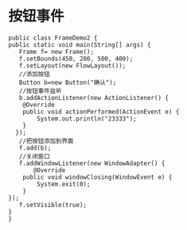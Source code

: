 按钮事件
===============
    public class FrameDemo2 {
	public static void main(String[] args) {
       Frame f= new Frame();
       f.setBounds(450, 200, 500, 400);
       f.setLayout(new FlowLayout());
       //添加按钮
       Button b=new Button("确认");
       //按钮事件监听
       b.addActionListener(new ActionListener() {		
		@Override
		public void actionPerformed(ActionEvent e) {
			System.out.println("23333");			
		}
	  });
       //把按钮添加到界面
       f.add(b);
       //关闭窗口
       f.addWindowListener(new WindowAdapter() {
    	   @Override
    	public void windowClosing(WindowEvent e) {
    		System.exit(0);
    	}
	});
       f.setVisible(true);
	}
    }